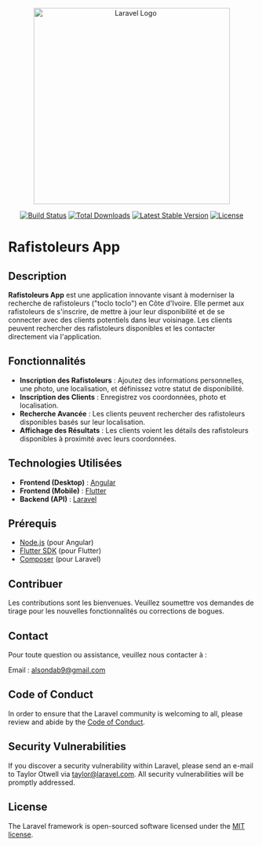 <p align="center"><a href="https://laravel.com" target="_blank"><img src="https://raw.githubusercontent.com/laravel/art/master/logo-lockup/5%20SVG/2%20CMYK/1%20Full%20Color/laravel-logolockup-cmyk-red.svg" width="400" alt="Laravel Logo"></a></p>

<p align="center">
<a href="https://github.com/laravel/framework/actions"><img src="https://github.com/laravel/framework/workflows/tests/badge.svg" alt="Build Status"></a>
<a href="https://packagist.org/packages/laravel/framework"><img src="https://img.shields.io/packagist/dt/laravel/framework" alt="Total Downloads"></a>
<a href="https://packagist.org/packages/laravel/framework"><img src="https://img.shields.io/packagist/v/laravel/framework" alt="Latest Stable Version"></a>
<a href="https://packagist.org/packages/laravel/framework"><img src="https://img.shields.io/packagist/l/laravel/framework" alt="License"></a>
</p>

# Rafistoleurs App

## Description

**Rafistoleurs App** est une application innovante visant à moderniser la recherche de rafistoleurs ("toclo toclo") en Côte d'Ivoire. Elle permet aux rafistoleurs de s'inscrire, de mettre à jour leur disponibilité et de se connecter avec des clients potentiels dans leur voisinage. Les clients peuvent rechercher des rafistoleurs disponibles et les contacter directement via l'application.

## Fonctionnalités

- **Inscription des Rafistoleurs** : Ajoutez des informations personnelles, une photo, une localisation, et définissez votre statut de disponibilité.
- **Inscription des Clients** : Enregistrez vos coordonnées, photo et localisation.
- **Recherche Avancée** : Les clients peuvent rechercher des rafistoleurs disponibles basés sur leur localisation.
- **Affichage des Résultats** : Les clients voient les détails des rafistoleurs disponibles à proximité avec leurs coordonnées.

## Technologies Utilisées

- **Frontend (Desktop)** : [Angular](https://angular.io/)
- **Frontend (Mobile)** : [Flutter](https://flutter.dev/)
- **Backend (API)** : [Laravel](https://laravel.com/)

## Prérequis

- [Node.js](https://nodejs.org/) (pour Angular)
- [Flutter SDK](https://flutter.dev/docs/get-started/install) (pour Flutter)
- [Composer](https://getcomposer.org/) (pour Laravel)

## Contribuer

Les contributions sont les bienvenues. Veuillez soumettre vos demandes de tirage pour les nouvelles fonctionnalités ou corrections de bogues.

## Contact
Pour toute question ou assistance, veuillez nous contacter à :

Email : alsondab9@gmail.com
## Code of Conduct

In order to ensure that the Laravel community is welcoming to all, please review and abide by the [Code of Conduct](https://laravel.com/docs/contributions#code-of-conduct).

## Security Vulnerabilities

If you discover a security vulnerability within Laravel, please send an e-mail to Taylor Otwell via [taylor@laravel.com](mailto:taylor@laravel.com). All security vulnerabilities will be promptly addressed.

## License

The Laravel framework is open-sourced software licensed under the [MIT license](https://opensource.org/licenses/MIT).

